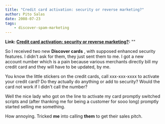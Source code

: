```yaml
---
title: "Credit card activation: security or reverse marketing?"
author: Pito Salas
date: 2008-07-23
tags:
    - discover-spam-marketing
---
```


**Link: [Credit card activation: security or reverse marketing?](None):** ""



So I received two new **Discover cards** , with supposed enhanced security
features. I didn't ask for them, they just sent them to me. I got a new
account number which is a pain because various merchants directly bill my
credit card and they will have to be updated, by me.

You know the little stickers on the credit cards, call xxx-xxx-xxxx to
activate your credit card? Do they actually do anything or add to security?
Would the card not work if I didn't call the number?

Well the nice lady who got on the line to activate my card promptly switched
scripts and (after thanking me for being a customer for sooo long) promptly
started selling me something.

How annoying. Tricked **me** into calling **them** to get their sales pitch.


